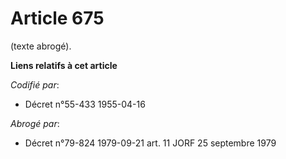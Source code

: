 # Article 675

(texte abrogé).

**Liens relatifs à cet article**

_Codifié par_:

  - Décret n°55-433 1955-04-16

_Abrogé par_:

  - Décret n°79-824 1979-09-21 art. 11 JORF 25 septembre 1979
